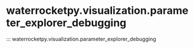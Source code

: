 # waterrocketpy.visualization.parameter_explorer_debugging

::: waterrocketpy.visualization.parameter_explorer_debugging
